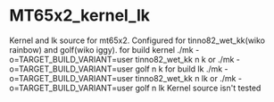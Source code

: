 # MT65x2_kernel_lk
Kernel and lk source for mt65x2. Configured for tinno82_wet_kk(wiko rainbow) and golf(wiko iggy).
for build kernel
./mk -o=TARGET_BUILD_VARIANT=user tinno82_wet_kk n k
or
./mk -o=TARGET_BUILD_VARIANT=user golf n k
for build lk
./mk -o=TARGET_BUILD_VARIANT=user tinno82_wet_kk n lk
or
./mk -o=TARGET_BUILD_VARIANT=user golf n lk
Kernel source isn't tested
